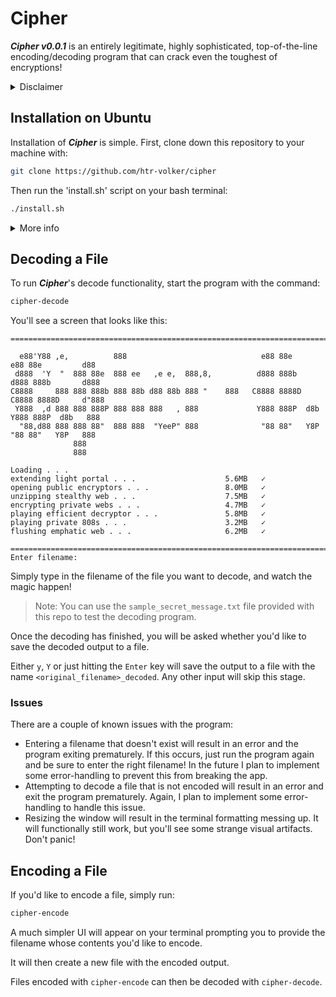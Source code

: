# Cipher

***Cipher v0.0.1*** is an entirely legitimate, highly sophisticated, top-of-the-line encoding/decoding program that can crack even the toughest of encryptions!

<details>
<summary>Disclaimer</summary>
"Cipher" is neither sophisticated or top-of-the-line! It's a silly little Python program I've written that can 'encode' the contents of files with a very simple, easily crackable algorithm, and then 'decode' it in kind.

The majority of the effort for this program went into creating the animations to give the feeling of a hefty, sophisticated hacking program that gives you that classic Matrix-esque "I'm IN" moment.
</details>

## Installation on Ubuntu

Installation of ***Cipher*** is simple. First, clone down this repository to your machine with:

```bash
git clone https://github.com/htr-volker/cipher
```

Then run the 'install.sh' script on your bash terminal:

```bash
./install.sh
```

<details>
<summary>More info</summary>

The install script will copy the contents of this repository into `/opt/cipher` and copy two scripts (`cipher-encode` and `cipher-decode`) into `/bin` to make the app executable from anywhere in the file system.

</details>

## Decoding a File

To run ***Cipher***'s decode functionality, start the program with the command:

```bash
cipher-decode
```

You'll see a screen that looks like this:

```text
===========================================================================================

  e88'Y88 ,e,          888                              e88 88e         e88 88e         d88 
 d888  'Y  "  888 88e  888 ee   ,e e,  888,8,          d888 888b       d888 888b       d888 
C8888     888 888 888b 888 88b d88 88b 888 "    888   C8888 8888D     C8888 8888D     d"888 
 Y888  ,d 888 888 888P 888 888 888   , 888             Y888 888P  d8b  Y888 888P  d8b   888 
  "88,d88 888 888 88"  888 888  "YeeP" 888              "88 88"   Y8P   "88 88"   Y8P   888 
              888                                                                           
              888                                                                           

Loading . . .
extending light portal . . .                    5.6MB   ✓
opening public encryptors . . .                 8.0MB   ✓
unzipping stealthy web . . .                    7.5MB   ✓
encrypting private webs . . .                   4.7MB   ✓
playing efficient decryptor . . .               5.8MB   ✓
playing private 808s . . .                      3.2MB   ✓
flushing emphatic web . . .                     6.2MB   ✓

===========================================================================================
Enter filename:
```

Simply type in the filename of the file you want to decode, and watch the magic happen!

> Note: You can use the `sample_secret_message.txt` file provided with this repo to test the decoding program.

Once the decoding has finished, you will be asked whether you'd like to save the decoded output to a file.

Either `y`, `Y` or just hitting the `Enter` key will save the output to a file with the name `<original_filename>_decoded`. Any other input will skip this stage.

### Issues

There are a couple of known issues with the program:
- Entering a filename that doesn't exist will result in an error and the program exiting prematurely. If this occurs, just run the program again and be sure to enter the right filename! In the future I plan to implement some error-handling to prevent this from breaking the app.
- Attempting to decode a file that is not encoded will result in an error and exit the program prematurely. Again, I plan to implement some error-handling to handle this issue.
- Resizing the window will result in the terminal formatting messing up. It will functionally still work, but you'll see some strange visual artifacts. Don't panic!

## Encoding a File

If you'd like to encode a file, simply run:

```bash
cipher-encode
```

A much simpler UI will appear on your terminal prompting you to provide the filename whose contents you'd like to encode.

It will then create a new file with the encoded output.

Files encoded with `cipher-encode` can then be decoded with `cipher-decode`.
